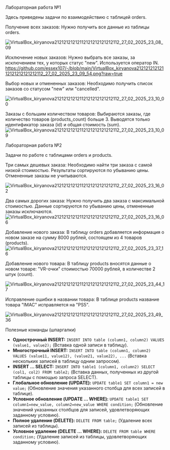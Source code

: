 
 Лабораторная работа №1

Здесь приведены задачи по взаимодействию с таблицей orders.

Получение всех заказов: Нужно получить все данные из таблицы orders.

![VirtualBox_kiryanova21212121212112121212121212112_27_02_2025_23_08_09](https://github.com/user-attachments/assets/6d928aca-629c-4ccd-86d5-aa53168a7a33)

Исключение новых заказов: Нужно выбрать все заказы, за исключением тех, у которых статус "new". Используется оператор IN.
https://github.com/essex107/-/blob/main/VirtualBox_kiryanova21212121212112121212121212112_27_02_2025_23_09_54.png?raw=true

Выбор новых и отмененных заказов: Необходимо получить список заказов со статусом "new" или "cancelled".

![VirtualBox_kiryanova21212121212112121212121212112_27_02_2025_23_10_00](https://github.com/user-attachments/assets/6d3c79ee-e1ee-4e60-8533-0618946f5674)



Заказы с большим количеством товаров: Выбираются заказы, где количество товаров (products_count) больше 3. Выводятся только идентификатор заказа (id) и общая стоимость (sum).
![VirtualBox_kiryanova21212121212112121212121212112_27_02_2025_23_10_09](https://github.com/user-attachments/assets/3a04615d-ea9d-4ad7-8a08-c0014b86cfa7)

Лабораторная работа №2

Задачи по работе с таблицами orders и products.

Три самых дешевых заказа: Необходимо найти три заказа с самой низкой стоимостью. Результаты сортируются по убыванию цены. Отмененные заказы не учитываются.

![VirtualBox_kiryanova21212121212112121212121212112_27_02_2025_23_16_02](https://github.com/user-attachments/assets/8aba39a0-6240-4997-baa5-d8664f5554e2)

Два самых дорогих заказа: Нужно получить два заказа с максимальной стоимостью. Данные сортируются по убыванию цены, отмененные заказы исключаются.
![VirtualBox_kiryanova21212121212112121212121212112_27_02_2025_23_16_06](https://github.com/user-attachments/assets/f693bc76-9930-4f17-94d9-21ac11efb4c9)


Добавление нового заказа: В таблицу orders добавляется информация о новом заказе на сумму 8000 рублей, состоящем из 4 товаров (products).
![VirtualBox_kiryanova21212121212112121212121212112_27_02_2025_23_37_16](https://github.com/user-attachments/assets/f6cf47ca-0586-4cdd-b511-435ad35d7d54)


Добавление нового товара: В таблицу products вносятся данные о новом товаре: "VR-очки" стоимостью 70000 рублей, в количестве 2 штук (count).

![VirtualBox_kiryanova21212121212112121212121212112_27_02_2025_23_44_17](https://github.com/user-attachments/assets/1aacd50f-83c6-4c19-9975-ef5c8932e28c)


Исправление ошибки в названии товара: В таблице products название товара "IMAC" исправляется на "PS5".

![VirtualBox_kiryanova21212121212112121212121212112_27_02_2025_23_49_36](https://github.com/user-attachments/assets/4a05294a-9bed-4d2e-82f3-3085d7ca997e)

Полезные команды (шпаргалки)
*   **Однострочный INSERT:** `INSERT INTO table (column1, column2) VALUES (value1, value2);` (Вставка одной записи в таблицу).
*   **Многострочный INSERT:** `INSERT INTO table (column1, column2) VALUES (value11, value12), (value21, value22), ...` (Вставка нескольких записей в таблицу одним запросом).
*   **INSERT ... SELECT:** `INSERT INTO table1 (column1, column2) SELECT (col1, col2) FROM table2;` (Вставка данных, полученных из другой таблицы с помощью запроса SELECT).
*   **Глобальное обновление (UPDATE):** `UPDATE table1 SET column1 = new value;` (Обновление значения указанного столбца для всех записей в таблице).
*   **Условное обновление (UPDATE ... WHERE):** `UPDATE table1 SET column1=new_value, column2=new_value WHERE condition;` (Обновление значений указанных столбцов для записей, удовлетворяющих заданному условию).
*   **Полное удаление (DELETE):** `DELETE FROM table;` (Удаление всех записей из таблицы).
*   **Условное удаление (DELETE ... WHERE):** `DELETE FROM table WHERE condition;` (Удаление записей из таблицы, удовлетворяющих заданному условию).

